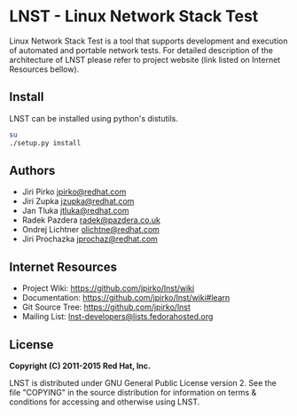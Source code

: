 # LNST - Linux Network Stack Test #

Linux Network Stack Test is a tool that supports development and execution
of automated and portable network tests. For detailed description of the
architecture of LNST please refer to project website (link listed on
Internet Resources bellow).


## Install

LNST can be installed using python's distutils.

```bash
su
./setup.py install
```


## Authors

* Jiri Pirko <jpirko@redhat.com>
* Jiri Zupka <jzupka@redhat.com>
* Jan Tluka <jtluka@redhat.com>
* Radek Pazdera <radek@pazdera.co.uk>
* Ondrej Lichtner <olichtne@redhat.com>
* Jiri Prochazka <jprochaz@redhat.com>


## Internet Resources

* Project Wiki:     https://github.com/jpirko/lnst/wiki
* Documentation:    https://github.com/jpirko/lnst/wiki#learn
* Git Source Tree:  https://github.com/jpirko/lnst
* Mailing List:     <lnst-developers@lists.fedorahosted.org>


## License

**Copyright (C) 2011-2015 Red Hat, Inc.**

LNST is distributed under GNU General Public License version 2. See the file
"COPYING" in the source distribution for information on terms & conditions
for accessing and otherwise using LNST.
